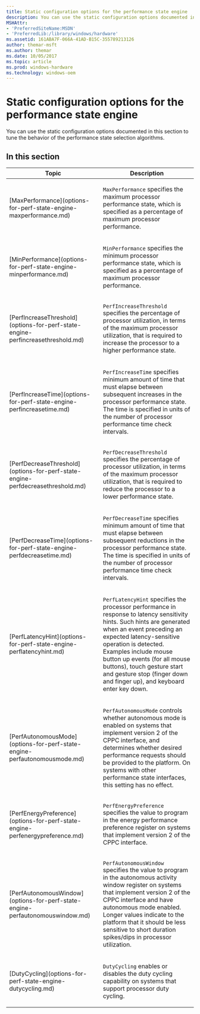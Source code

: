 ```yaml
---
title: Static configuration options for the performance state engine
description: You can use the static configuration options documented in this section to tune the behavior of the performance state selection algorithms.
MSHAttr:
- 'PreferredSiteName:MSDN'
- 'PreferredLib:/library/windows/hardware'
ms.assetid: 161ABA7F-066A-41AD-B15C-355789213126
author: themar-msft
ms.author: themar
ms.date: 10/05/2017
ms.topic: article
ms.prod: windows-hardware
ms.technology: windows-oem
---
```


# Static configuration options for the performance state engine


You can use the static configuration options documented in this section to tune the behavior of the performance state selection algorithms.

## <span id="in_this_section"></span>In this section


<table>
<colgroup>
<col width="50%" />
<col width="50%" />
</colgroup>
<thead>
<tr class="header">
<th>Topic</th>
<th>Description</th>
</tr>
</thead>
<tbody>
<tr class="odd">
<td><p>[MaxPerformance](options-for-perf-state-engine-maxperformance.md)</p></td>
<td><p><code>MaxPerformance</code> specifies the maximum processor performance state, which is specified as a percentage of maximum processor performance.</p></td>
</tr>
<tr class="even">
<td><p>[MinPerformance](options-for-perf-state-engine-minperformance.md)</p></td>
<td><p><code>MinPerformance</code> specifies the minimum processor performance state, which is specified as a percentage of maximum processor performance.</p></td>
</tr>
<tr class="odd">
<td><p>[PerfIncreaseThreshold](options-for-perf-state-engine-perfincreasethreshold.md)</p></td>
<td><p><code>PerfIncreaseThreshold</code> specifies the percentage of processor utilization, in terms of the maximum processor utilization, that is required to increase the processor to a higher performance state.</p></td>
</tr>
<tr class="even">
<td><p>[PerfIncreaseTime](options-for-perf-state-engine-perfincreasetime.md)</p></td>
<td><p><code>PerfIncreaseTime</code> specifies minimum amount of time that must elapse between subsequent increases in the processor performance state. The time is specified in units of the number of processor performance time check intervals.</p></td>
</tr>
<tr class="odd">
<td><p>[PerfDecreaseThreshold](options-for-perf-state-engine-perfdecreasethreshold.md)</p></td>
<td><p><code>PerfDecreaseThreshold</code> specifies the percentage of processor utilization, in terms of the maximum processor utilization, that is required to reduce the processor to a lower performance state.</p></td>
</tr>
<tr class="even">
<td><p>[PerfDecreaseTime](options-for-perf-state-engine-perfdecreasetime.md)</p></td>
<td><p><code>PerfDecreaseTime</code> specifies minimum amount of time that must elapse between subsequent reductions in the processor performance state. The time is specified in units of the number of processor performance time check intervals.</p></td>
</tr>
<tr class="odd">
<td><p>[PerfLatencyHint](options-for-perf-state-engine-perflatencyhint.md)</p></td>
<td><p><code>PerfLatencyHint</code> specifies the processor performance in response to latency sensitivity hints. Such hints are generated when an event preceding an expected latency-sensitive operation is detected. Examples include mouse button up events (for all mouse buttons), touch gesture start and gesture stop (finger down and finger up), and keyboard enter key down.</p></td>
</tr>
<tr class="even">
<td><p>[PerfAutonomousMode](options-for-perf-state-engine-perfautonomousmode.md)</p></td>
<td><p><code>PerfAutonomousMode</code> controls whether autonomous mode is enabled on systems that implement version 2 of the CPPC interface, and determines whether desired performance requests should be provided to the platform. On systems with other performance state interfaces, this setting has no effect.</p></td>
</tr>
<tr class="odd">
<td><p>[PerfEnergyPreference](options-for-perf-state-engine-perfenergypreference.md)</p></td>
<td><p><code>PerfEnergyPreference</code> specifies the value to program in the energy performance preference register on systems that implement version 2 of the CPPC interface.</p></td>
</tr>
<tr class="even">
<td><p>[PerfAutonomousWindow](options-for-perf-state-engine-perfautonomouswindow.md)</p></td>
<td><p><code>PerfAutonomousWindow</code> specifies the value to program in the autonomous activity window register on systems that implement version 2 of the CPPC interface and have autonomous mode enabled. Longer values indicate to the platform that it should be less sensitive to short duration spikes/dips in processor utilization.</p></td>
</tr>
<tr class="odd">
<td><p>[DutyCycling](options-for-perf-state-engine-dutycycling.md)</p></td>
<td><p><code>DutyCycling</code> enables or disables the duty cycling capability on systems that support processor duty cycling.</p></td>
</tr>
</tbody>
</table>

